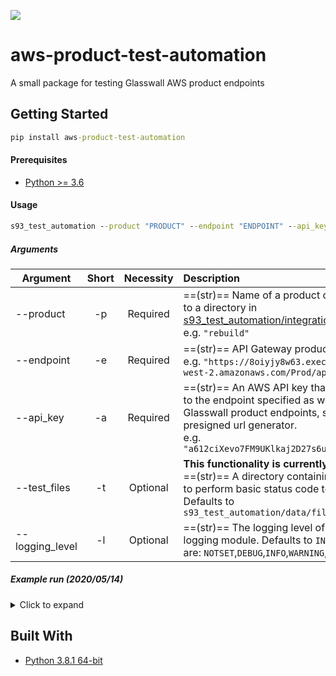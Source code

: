 ![](https://github.com/filetrust/aws-product-test-automation/workflows/Upload%20Python%20Package/badge.svg)

# aws-product-test-automation
A small package for testing Glasswall AWS product endpoints

## Getting Started

```cmd
pip install aws-product-test-automation
```

#### Prerequisites

* [Python >= 3.6](https://www.python.org/downloads/)

#### Usage

```cmd
s93_test_automation --product "PRODUCT" --endpoint "ENDPOINT" --api_key "API_KEY"
```

##### Arguments

| Argument        | Short | Necessity | Description |
| --------------- | :---: | :-------: | :- |
| --product       | -p    | Required  | ==(str)== Name of a product corresponding to a directory in [s93_test_automation/integration_tests](https://github.com/filetrust/aws-product-test-automation/tree/master/s93_test_automation/integration_tests).<br>e.g. `"rebuild"` |
| --endpoint      | -e    | Required  | ==(str)== API Gateway product endpoint url.<br> e.g. `"https://8oiyjy8w63.execute-api.us-west-2.amazonaws.com/Prod/api/Rebuild"` |
| --api_key       | -a    | Required  | ==(str)== An AWS API key that grants access to the endpoint specified as well as other Glasswall product endpoints, such as the presigned url generator.<br>e.g. `"a612ciXevo7FM9UKlkaj2D27s6u7Nieb6K2z9929d"` |
| --test_files    | -t    | Optional  | **This functionality is currently disabled.**<br>==(str)== A directory containing external files to perform basic status code tests on. Defaults to `s93_test_automation/data/files/external`  |
| --logging_level | -l    | Optional  | ==(str)== The logging level of the Python logging module. Defaults to `INFO`. Valid values are: `NOTSET`,`DEBUG`,`INFO`,`WARNING`,`ERROR`,`CRITICAL` |

##### Example run (2020/05/14)
<details>
<summary>Click to expand</summary>
    
```cmd
s93_test_automation --product "rebuild" --endpoint "***" --api_key "***"

INFO:glasswall:Setting up Test_rebuild_base64
test_post___bmp_32kb___returns_status_code_200_protected_file (test_rebuild_base64.Test_rebuild_base64) ... ok
test_post___bmp_32kb_invalid_api_key___returns_status_code_403 (test_rebuild_base64.Test_rebuild_base64) ... ok
test_post___bmp_over_6mb___returns_status_code_413 (test_rebuild_base64.Test_rebuild_base64) ... skipped '6 - 10mb edge case, results in status_code 500'   
test_post___doc_embedded_images_12kb_content_management_policy_allow___returns_status_code_200_identical_file (test_rebuild_base64.Test_rebuild_base64) ... ok
test_post___doc_embedded_images_12kb_content_management_policy_disallow___returns_status_code_200_disallowed_json (test_rebuild_base64.Test_rebuild_base64) ... ok
test_post___doc_embedded_images_12kb_content_management_policy_sanitise___returns_status_code_200_sanitised_file (test_rebuild_base64.Test_rebuild_base64) ... ok
test_post___external_files___returns_200_ok_for_all_files (test_rebuild_base64.Test_rebuild_base64) ... skipped ''
test_post___jpeg_corrupt_10kb___returns_status_code_422 (test_rebuild_base64.Test_rebuild_base64) ... ok
test_post___txt_1kb___returns_status_code_422 (test_rebuild_base64.Test_rebuild_base64) ... ok
test_post___xls_malware_macro_48kb___returns_status_code_200_sanitised_file (test_rebuild_base64.Test_rebuild_base64) ... ok
INFO:glasswall:Setting up Test_rebuild_file
test_post___bmp_32kb___returns_status_code_200_protected_file (test_rebuild_file.Test_rebuild_file) ... ok
test_post___bmp_32kb_invalid_api_key___returns_status_code_403 (test_rebuild_file.Test_rebuild_file) ... ok
test_post___bmp_over_6mb___returns_status_code_413 (test_rebuild_file.Test_rebuild_file) ... skipped '6 - 10mb edge case, results in status_code 500'
test_post___doc_embedded_images_12kb_content_management_policy_allow___returns_status_code_200_identical_file (test_rebuild_file.Test_rebuild_file) ... ok
test_post___doc_embedded_images_12kb_content_management_policy_disallow___returns_status_code_200_disallowed_json (test_rebuild_file.Test_rebuild_file) ... ok
test_post___doc_embedded_images_12kb_content_management_policy_sanitise___returns_status_code_200_sanitised_file (test_rebuild_file.Test_rebuild_file) ... ok
test_post___external_files___returns_200_ok_for_all_files (test_rebuild_file.Test_rebuild_file) ... skipped ''
test_post___jpeg_corrupt_10kb___returns_status_code_422 (test_rebuild_file.Test_rebuild_file) ... ok
test_post___txt_1kb___returns_status_code_422 (test_rebuild_file.Test_rebuild_file) ... ok
test_post___xls_malware_macro_48kb___returns_status_code_200_sanitised_file (test_rebuild_file.Test_rebuild_file) ... ok
INFO:glasswall:Setting up Test_rebuild_url
INFO:glasswall:Generating presigned urls...
INFO:glasswall:File uploaded to: customer-uploaded-files/b0fd56c0-f3f1-42e1-b4d6-23133f15092e/15-05-2020 12:42:47/bmp_32kb.bmp
INFO:glasswall:File uploaded to: customer-uploaded-files/1a7447c0-7ee8-4e4d-b39d-0b18f9898ed1/15-05-2020 12:42:49/bmp_5.93mb.bmp
INFO:glasswall:File uploaded to: customer-uploaded-files/9a4c6962-032d-4e24-aef5-b50bf9acba21/15-05-2020 12:42:56/bmp_6.12mb.bmp
INFO:glasswall:File uploaded to: customer-uploaded-files/3ad4c097-6acc-49ac-8c8a-6745fc40cf65/15-05-2020 12:43:02/txt_1kb.txt
INFO:glasswall:File uploaded to: customer-uploaded-files/eabbacd6-fb0e-4af6-9e75-64283e95dbac/15-05-2020 12:43:02/doc_embedded_images_12kb.docx
INFO:glasswall:File uploaded to: customer-uploaded-files/75ccbd10-a5f4-4a46-8ef5-24143cd73af7/15-05-2020 12:43:03/CalcTest.xls
test_post___bmp_32kb___returns_status_code_200_protected_file (test_rebuild_url.Test_rebuild_url) ... ok
test_post___bmp_32kb_invalid_api_key___returns_status_code_403 (test_rebuild_url.Test_rebuild_url) ... ok
test_post___bmp_32kb_no_api_key___returns_status_code_403 (test_rebuild_url.Test_rebuild_url) ... ok
test_post___doc_embedded_images_12kb_content_management_policy_allow___returns_status_code_200_identical_file (test_rebuild_url.Test_rebuild_url) ... ok
test_post___doc_embedded_images_12kb_content_management_policy_disallow___returns_status_code_200_disallowed_json (test_rebuild_url.Test_rebuild_url) ... ok
test_post___doc_embedded_images_12kb_content_management_policy_sanitise___returns_status_code_200_sanitised_file (test_rebuild_url.Test_rebuild_url) ... ok
test_post___jpeg_corrupt_10kb___returns_status_code_422 (test_rebuild_url.Test_rebuild_url) ... skipped 'waiting for update to the presigned url lambda to allow files with no extension'
test_post___txt_1kb___returns_status_code_422 (test_rebuild_url.Test_rebuild_url) ... ok
test_post___xls_malware_macro_48kb___returns_status_code_200_sanitised_file (test_rebuild_url.Test_rebuild_url) ... ok

----------------------------------------------------------------------
Ran 29 tests in 34.634s

OK (skipped=5)
```
</details>

## Built With

* [Python 3.8.1 64-bit](https://www.python.org/downloads/release/python-381/)
